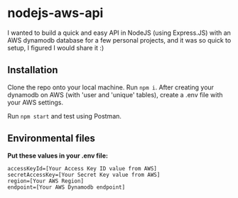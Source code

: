 # nodejs-aws-api

I wanted to build a quick and easy API in NodeJS (using Express.JS) with an AWS dynamodb database for a few personal projects, and it was so quick to setup, I figured I would share it :)

## Installation

Clone the repo onto your local machine. Run <code>npm i</code>. After creating your dynamodb on AWS (with 'user and 'unique' tables), create a .env file with your AWS settings.

Run <code>npm start</code> and test using Postman.

## Environmental files

<p><strong>Put these values in your .env file:</strong></p>
<code>accessKeyId=[Your Access Key ID value from AWS]</code><br/>
<code>secretAccessKey=[Your Secret Key value from AWS]</code><br/>
<code>region=[Your AWS Region]</code><br/>
<code>endpoint=[Your AWS Dynamodb endpoint]</code>
